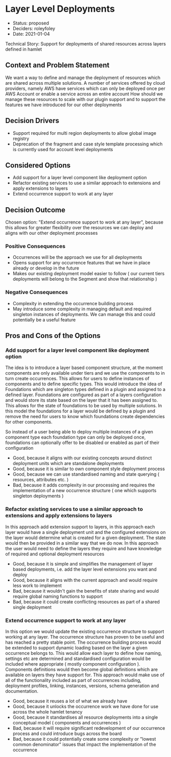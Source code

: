 # Layer Level Deployments

* Status: proposed
* Deciders: roleyfoley
* Date: 2021-01-04

Technical Story: Support for deployments of shared resources across layers defined in hamlet

## Context and Problem Statement

We want a way to define and manage the deployment of resources which are shared across multiple solutions.
A number of services offered by cloud providers, namely AWS have services which can only be deployed once per AWS Account or enable a service across an entire account
How should we manage these resources to scale with our plugin support and to support the features we have introduced for our other deployments

## Decision Drivers

* Support required for multi region deployments to allow global image registry
* Deprecation of the fragment and case style template processing which is currently used for account level deployments

## Considered Options

* Add support for a layer level component like deployment option
* Refactor existing services to use a similar approach to extensions and apply extensions to layers
* Extend occurrence support to work at any layer

## Decision Outcome

Chosen option: "Extend occurrence support to work at any layer", because this allows for greater flexibility over the resources we can deploy and aligns with our other deployment processes

### Positive Consequences

* Occurrences will be the approach we use for all deployments
* Opens support for any occurrence features that we have in place already or develop in the future
* Makes our existing deployment model easier to follow ( our current tiers deployments will belong to the Segment and show that relationship )

### Negative Consequences

* Complexity in extending the occurrence building process
* May introduce some complexity in managing default and required singleton instances of deployments. We can manage this and could potentially be a useful feature

## Pros and Cons of the Options

### Add support for a layer level component like deployment option

The idea is to introduce a layer based component structure, at the moment components are only available under tiers and we use the components to in turn create occurrences. This allows for users to define instances of components and to define specific types. This would introduce the idea of Foundations which are singleton types defined in a plugin and assigned to a defined layer. Foundations are configured as part of a layers configuration and would store its state based on the layer that it has been assigned to. This allows for the state of foundations to be used by multiple solutions. In this model the foundations for a layer would be defined by a plugin and remove the need for users to know which foundations create dependencies for other components.

So instead of a user being able to deploy multiple instances of a given component type each foundation type can only be deployed once, foundations can optionally offer to be disabled or enabled as part of their configuration

* Good, because it aligns with our existing concepts around distinct deployment units which are standalone deployments
* Good, because it is similar to own component style deployment process
* Good, because we can use standardised naming and state querying ( resources, attributes etc. )
* Bad, because it adds complexity in our processing and requires the implementation of a new occurrence structure ( one which supports singleton deployments )

### Refactor existing services to use a similar approach to extensions and apply extensions to layers

In this approach add extension support to layers, in this approach each layer would have a single deployment unit and the configured extensions on the layer would determine what is created for a given deployment. The state would then be provided in a similar way that we do now. In this approach the user would need to define the layers they require and have knowledge of required and optional deployment resources

* Good, because it is simple and simplifies the management of layer based deployments, i.e. add the layer level extensions you want and deploy
* Good, because it aligns with the current approach and would require less work to implement
* Bad, because it wouldn't gain the benefits of state sharing and would require global naming functions to support
* Bad, because it could create conflicting resources as part of a shared single deployment

### Extend occurrence support to work at any layer

In this option we would update the existing occurrence structure to support working at any layer. The occurrence structure has proven to be useful and has reached a pretty stable point. The occurrence building process would be extended to support dynamic loading based on the layer a given occurrence belongs to. This would allow each layer to define how naming, settings etc are determined and standardised configuration would be included where appropriate ( mostly component configuration ). Components definitions would then become global definitions which are available on layers they have support for. This approach would make use of all of the functionality included as part of occurrences including, deployment profiles, linking, instances, versions, schema generation and documentation.

* Good, because it reuses a lot of what we already have
* Good, because it unlocks the occurrence work we have done for use across the whole hamlet tenancy
* Good, because it standardises all resource deployments into a single conceptual model ( components and occurrences )
* Bad, because it will require significant redevelopment of our occurrence process and could introduce bugs across the board
* Bad, because it could potentially create some complexity or "lowest common denominator" issues that impact the implementation of the occurrence
